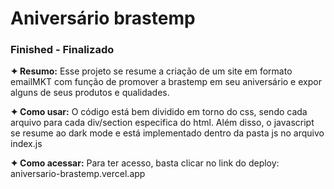 <h1>Aniversário brastemp</h1>
<h3>Finished - Finalizado</h3>

<p><strong>✦ Resumo:</strong> Esse projeto se resume a criação de um site em formato emailMKT com função de promover a brastemp em seu aniversário e expor alguns de seus produtos e qualidades.</p>

<p><strong>✦ Como usar:</strong> O código está bem dividido em torno do css, sendo cada arquivo para cada div/section especifica do html. Além disso, o javascript se resume ao dark mode e está implementado dentro da pasta js no arquivo index.js</p>

<p><strong>✦ Como acessar:</strong> Para ter acesso, basta clicar no link do deploy: aniversario-brastemp.vercel.app</p>
